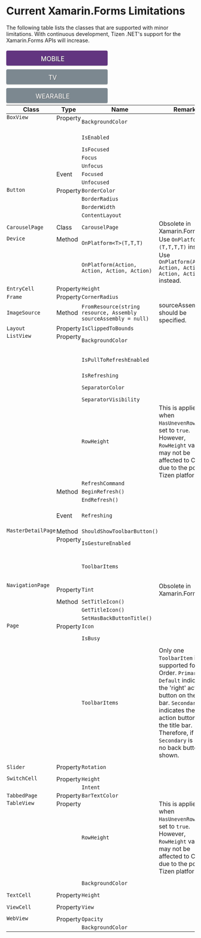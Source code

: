 # Current Xamarin.Forms Limitations

<style>
body a.squared-button {
  margin: 5px 20px 5px 0;
  display: block;
  font-size: 1.2em;
  line-height: 1.2em;
  text-transform: uppercase;
  text-align: center;
  background: #623580 url(media/white_right.png);
  background-repeat: no-repeat;
  background-position: right 10px bottom 13px;
  padding: 12px 35px 8px 12px;
  -webkit-border-radius: 3px;
  -moz-border-radius: 3px;
  border-radius: 3px;
  -moz-background-clip: padding;
  -webkit-background-clip: padding-box;
  background-clip: padding-box;
  -webkit-box-shadow: 0 1px 2px rgba(0, 0, 0, 0.25);
  -moz-box-shadow: 0 1px 2px rgba(0, 0, 0, 0.25);
  box-shadow: 0 1px 2px rgba(0, 0, 0, 0.25);
  text-shadow: 0 1px 2px rgba(0, 0, 0, 0.25);
  color: white !important;
  text-shadow: 1px 1px 1px #666;
  float: left;
  width: 14rem;
  cursor: pointer;
}
body a.squared-button:hover {
  background-color: #7c8890;
  text-decoration: none;
}
body a.squared-button-reverse {
  margin: 5px 20px 5px 0;
  display: block;
  font-size: 1.2em;
  line-height: 1.2em;
  text-transform: uppercase;
  text-align: center;
  background: #7c8890 url(media/white_right.png);
  background-repeat: no-repeat;
  background-position: right 10px bottom 13px;
  padding: 12px 35px 8px 12px;
  -webkit-border-radius: 3px;
  -moz-border-radius: 3px;
  border-radius: 3px;
  -moz-background-clip: padding;
  -webkit-background-clip: padding-box;
  background-clip: padding-box;
  -webkit-box-shadow: 0 1px 2px rgba(0, 0, 0, 0.25);
  -moz-box-shadow: 0 1px 2px rgba(0, 0, 0, 0.25);
  box-shadow: 0 1px 2px rgba(0, 0, 0, 0.25);
  text-shadow: 0 1px 2px rgba(0, 0, 0, 0.25);
  color: white !important;
  text-shadow: 1px 1px 1px #666;
  float: left;
  width: 14rem;
  cursor: pointer;
}
body a.squared-button-reverse:hover {
  background-color: #623580;
  text-decoration: none;
}

.tabcontent {
  display: none;
  clear: both;
}
.tdclass {
  vertical-align: top;
}
.tdtype {
  vertical-align: top;
}

body th, td {
  padding: 1px;
}
</style>

<script>
function openCity(evt, profile) {
    var i, tabcontent, tablinks;
    tabcontent = document.getElementsByClassName("tabcontent");
    for (i = 0; i < tabcontent.length; i++) {
        tabcontent[i].style.display = "none";
    }
    tablinks = document.getElementsByClassName("squared-button");
    for (i = 0; i < tablinks.length; i++) {
        tablinks[i].className += "-reverse";
    }
    document.getElementById(profile).style.display = "block";
    evt.currentTarget.className = "squared-button";
}
</script>

The following table lists the classes that are supported with minor limitations. With continuous development, Tizen .NET's support for the Xamarin.Forms APIs will increase.

<a class="squared-button" onclick="return openCity(event, 'Mobile')">Mobile</a><a class="squared-button-reverse" onclick="return openCity(event, 'TV')">TV</a><a class="squared-button-reverse" onclick="return openCity(event, 'Wearable')">Wearable</a>

<div id="Mobile" class="tabcontent" style="display: block">
<table>
    <thead>
        <tr>
            <th>
                Class
            </th>
            <th>
                Type
            </th>
            <th>
                Name
            </th>
            <th>
                Remarks
            </th>
            <th colspan="1">
                Result when the feature is used
            </th>
        </tr>
    </thead>
    <tbody>
        <tr>
            <td class="tdclass" rowspan="7">
                <code class="prettyprint">BoxView</code>
            </td>
            <td class="tdtype" rowspan="5"> Property
            </td>
            <td>
                <code class="prettyprint">BackgroundColor</code>
            </td>
            <td>
            </td>
            <td colspan="1">
                <code class="prettyprint">BackgroundColor</code> is ignored, use <code class="prettyprint">Color</code>.
            </td>
        </tr>
        <tr>
            <td>
                <code class="prettyprint">IsEnabled</code>
            </td>
            <td>
            </td>
            <td colspan="1">
                <code class="prettyprint">BoxView</code> is not interactive, and enabling does not change that.
            </td>
        </tr>
        <tr>
            <td>
                <code class="prettyprint">IsFocused</code>
            </td>
            <td>
            </td>
            <td colspan="1">
                Always <code class="prettyprint">false</code>.
            </td>
        </tr>
        <tr>
            <td>
                <code class="prettyprint">Focus</code>
            </td>
            <td>
            </td>
            <td colspan="1">
                Ignored.
            </td>
        </tr>
        <tr>
            <td>
                <code class="prettyprint">Unfocus</code>
            </td>
            <td>
            </td>
            <td colspan="1">
                Ignored.
            </td>
        </tr>
        <tr>
            <td class="tdtype" rowspan="2">
                Event
            </td>
            <td>
                <code class="prettyprint">Focused</code>
            </td>
            <td>
            </td>
            <td colspan="1">
                Never triggered.
            </td>
        </tr>
        <tr>
            <td>
                <code class="prettyprint">Unfocused</code>
            </td>
            <td>
            </td>
            <td colspan="1">
                Never triggered.
            </td>
        </tr>
        <tr>
            <td class="tdclass" rowspan="4">
                <code class="prettyprint">Button</code>
            </td>
            <td class="tdtype" rowspan="4">
                Property
            </td>
            <td>
                <code class="prettyprint">BorderColor</code>
            </td>
            <td>
            </td>
            <td colspan="1">
                Ignored.
            </td>
        </tr>
        <tr>
            <td>
                <code class="prettyprint">BorderRadius</code>
            </td>
            <td>
            </td>
            <td colspan="1">
                Ignored.
            </td>
        </tr>
        <tr>
            <td>
                <code class="prettyprint">BorderWidth</code>
            </td>
            <td>
            </td>
            <td colspan="1">
                Ignored.
            </td>
        </tr>
        <tr>
            <td colspan="1"><code class="prettyprint">ContentLayout</code></td>
            <td colspan="1"></td>
            <td colspan="1">
                Ignored.
            </td>
        </tr>
        <tr>
            <td colspan="1"><code class="prettyprint">CarouselPage</code>
            </td>
            <td colspan="1">Class
            </td>
            <td colspan="1"><code class="prettyprint">CarouselPage</code>
            </td>
            <td colspan="1">Obsolete in Xamarin.Forms.</td>
            <td colspan="1">
                Does not always work as expected.
            </td>
        </tr>
        <tr>
            <td class="tdclass" rowspan="2">
                <code class="prettyprint">Device</code>
            </td>
            <td class="tdtype" rowspan="2">
                Method
            </td>
            <td>
                <code class="prettyprint">OnPlatform&lt;T&gt;(T,T,T)</code>
            </td>
            <td>
                Use <code class="prettyprint">OnPlatform&lt;T&gt; (T,T,T,T)</code> instead.
            </td>
            <td colspan="1">
                No action.
            </td>
        </tr>
        <tr>
            <td>
                <code class="prettyprint">OnPlatform(Action, Action, Action, Action)</code>
            </td>
            <td>
                Use <code class="prettyprint">OnPlatform(Action, Action, Action, Action, Action)</code> instead.
            </td>
            <td colspan="1">
                No action.
            </td>
        </tr>
        <tr>
            <td colspan="1"><code class="prettyprint">EntryCell</code>
            </td>
            <td colspan="1">Property
            </td>
            <td colspan="1"><code class="prettyprint">Height</code>
            </td>
            <td colspan="1"></td>
            <td colspan="1">
                Ignored.
            </td>
        </tr>
        <tr>
            <td colspan="1"><code class="prettyprint">Frame</code>
            </td>
            <td colspan="1">Property</td>
            <td colspan="1"><code class="prettyprint">CornerRadius</code>
            </td>
            <td colspan="1"></td>
            <td colspan="1">
                Ignored.
            </td>
        </tr>
        <tr>
            <td colspan="1"><code class="prettyprint">ImageSource</code>
            </td>
            <td colspan="1">Method</td>
            <td colspan="1"><code class="prettyprint">FromResource(string resource, Assembly sourceAssembly = null)</code>
            </td>
            <td colspan="1">sourceAssembly should be specified.</td>
            <td colspan="1">
                System.TypeInitializationException will be thrown when sourceAssembly is not to set.
            </td>
        </tr>
        <tr>
            <td>
                <code class="prettyprint">Layout</code>
            </td>
            <td>
                Property
            </td>
            <td>
                <code class="prettyprint">IsClippedToBounds</code>
            </td>
            <td>
            </td>
            <td colspan="1">
                Ignored.
            </td>
        </tr>
        <tr>
            <td class="tdclass" rowspan="10">
                <code class="prettyprint">ListView</code>
            </td>
            <td class="tdtype" rowspan="7">
                Property
            </td>
            <td>
                <code class="prettyprint">BackgroundColor</code>
            </td>
            <td></td>
            <td colspan="1">
                Does not always work as expected.
            </td>
        </tr>
        <tr>
            <td>
                <code class="prettyprint">IsPullToRefreshEnabled</code>
            </td>
            <td>
            </td>
            <td colspan="1">
                Property is always set to <code class="prettyprint">false</code>. Attempts to change it to <code class="prettyprint">true</code> are ignored.
            </td>
        </tr>
        <tr>
            <td>
                <code class="prettyprint">IsRefreshing</code>
            </td>
            <td>
            </td>
            <td colspan="1">
                Always <code class="prettyprint">false</code>.
            </td>
        </tr>
        <tr>
            <td>
                <code class="prettyprint">SeparatorColor</code>
            </td>
            <td>
            </td>
            <td colspan="1">
                Separator is not visible, so the color has no effect.
            </td>
        </tr>
        <tr>
            <td>
                <code class="prettyprint">SeparatorVisibility</code>
            </td>
            <td>
            </td>
            <td colspan="1">
                Ignored.
            </td>
        </tr>
        <tr>
            <td colspan="1"><code class="prettyprint">RowHeight</code>
            </td>
            <td colspan="1">
                This is applied when <code class="prettyprint">HasUnevenRows</code> is set to <code class="prettyprint">true</code>.
                However, <code class="prettyprint">RowHeight</code> value may not be affected to Cells due to the policy of Tizen platform.
            </td>
            <td colspan="1">
                Does not always work as expected.
            </td>
        </tr>
        <tr>
            <td colspan="1"><code class="prettyprint">RefreshCommand</code>
            </td>
            <td colspan="1"></td>
            <td colspan="1">
                Ignored.
            </td>
        </tr>
        <tr>
            <td class="tdtype" rowspan="2">
                Method
            </td>
            <td>
                <code class="prettyprint">BeginRefresh()</code>
            </td>
            <td>
            </td>
            <td colspan="1">
                No action.
            </td>
        </tr>
        <tr>
            <td>
                <code class="prettyprint">EndRefresh()</code>
            </td>
            <td>
            </td>
            <td colspan="1">
                No action.
            </td>
        </tr>
        <tr>
            <td>
                Event
            </td>
            <td>
                <code class="prettyprint">Refreshing</code>
            </td>
            <td>
            </td>
            <td colspan="1">
                As <code class="prettyprint">IsPullToRefreshEnabled</code> is not supported, this event is never triggered.
            </td>
        </tr>
        <tr>
            <td class="tdclass" rowspan="3">
                <code class="prettyprint">MasterDetailPage</code>
            </td>
            <td>
                Method
            </td>
            <td>
                <code class="prettyprint">ShouldShowToolbarButton()</code>
            </td>
            <td></td>
            <td colspan="1">
                Ignored.
            </td>
        </tr>
        <tr>
            <td class="tdtype" rowspan="2">
                Property
            </td>
            <td>
                <code class="prettyprint">IsGestureEnabled</code>
            </td>
            <td>
            </td>
            <td colspan="1">
                Does not always work as expected.
            </td>
        </tr>
        <tr>
            <td colspan="1"><code class="prettyprint">ToolbarItems</code>
            </td>
            <td colspan="1"></td>
            <td colspan="1">
                Only <code class="prettyprint">ToolbarItems</code> for the <code class="prettyprint">MasterDetailPage</code> are shown.
                <code class="prettyprint">ToolbarItems</code> for the <code class="prettyprint">Master</code> and <code class="prettyprint">Detail</code> pages are not shown.
            </td>
        </tr>
        <tr>
            <td class="tdclass" rowspan="4">
                <code class="prettyprint">NavigationPage</code>
            </td>
            <td>
                Property
            </td>
            <td>
                <code class="prettyprint">Tint</code>
            </td>
            <td>
                Obsolete in Xamarin.Forms.
            </td>
            <td colspan="1">
                No action.
            </td>
        </tr>
        <tr>
            <td class="tdtype" rowspan="3" colspan="1">Method
            </td>
            <td colspan="1"><code class="prettyprint">SetTitleIcon()</code>
            </td>
            <td colspan="1"></td>
            <td colspan="1">
                No action.
            </td>
        </tr>
        <tr>
            <td>
                <code class="prettyprint">GetTitleIcon()</code>
            </td>
            <td>
            </td>
            <td colspan="1">
                No action.
            </td>
        </tr>
        <tr>
            <td colspan="1"><code class="prettyprint">SetHasBackButtonTitle()</code>
            </td>
            <td colspan="1"></td>
            <td colspan="1">
                Ignored.
            </td>
        </tr>
        <tr>
            <td class="tdclass" rowspan="3">
                <code class="prettyprint">Page</code>
            </td>
            <td class="tdtype" rowspan="3">
                Property
            </td>
            <td>
                <code class="prettyprint">Icon</code>
            </td>
            <td>
            </td>
            <td colspan="1">
                No action.
            </td>
        </tr>
        <tr>
            <td colspan="1"><code class="prettyprint">IsBusy</code>
            </td>
            <td colspan="1"></td>
            <td colspan="1">
                Does not always work as expected.
            </td>
        </tr>
        <tr>
            <td>
                <code class="prettyprint">ToolbarItems</code>
            </td>
            <td>
                Only one <code class="prettyprint">ToolbarItem</code> is supported for each Order.
                    <code class="prettyprint">Primary</code> and <code class="prettyprint">Default</code> indicate the 'right' action button on the title bar.
                    <code class="prettyprint">Secondary</code> indicates the 'left' action button on the title bar.
                    Therefore, if <code class="prettyprint">Secondary</code> is used, no back button is shown.
            </td>
            <td colspan="1">
                The priority of the 'left' action button is first <code class="prettyprint">Secondary</code> and then the back button.<br>
                For example, if a toolbar item is assigned to <code class="prettyprint">Secondary</code>, the left action button is the <code class="prettyprint">Secondary</code> toolbar item.
                Only one toolbar item is supported for each order. If multiple toolbar items are specified, the first toolbar item is used.
            </td>
        </tr>
        <tr>
            <td>
                <code class="prettyprint">Slider</code>
            </td>
            <td>
                Property
            </td>
            <td>
                <code class="prettyprint">Rotation</code>
            </td>
            <td>
            </td>
            <td colspan="1">
                Does not always work as expected.
            </td>
        </tr>
        <tr>
            <td class="tdclass" rowspan="2">
                <code class="prettyprint">SwitchCell</code>
            </td>
            <td class="tdtype" rowspan="2">
                Property
            </td>
            <td>
                <code class="prettyprint">Height</code>
            </td>
            <td>
            </td>
            <td colspan="1">
                Ignored.
            </td>
        </tr>
        <tr>
            <td colspan="1">
                <code class="prettyprint">Intent</code>
            </td>
            <td colspan="1"></td>
            <td colspan="1">
                Ignored.
            </td>
        </tr>
        <tr>
            <td>
                <code class="prettyprint">TabbedPage</code>
            </td>
            <td>Property</td>
            <td colspan="1">
                <code class="prettyprint">BarTextColor</code>
            </td>
            <td colspan="1"></td>
            <td colspan="1">
                Ignored.
            </td>
        </tr>
        <tr>
            <td class="tdclass" rowspan="2" colspan="1">
                <code class="prettyprint">TableView</code>
            </td>
            <td class="tdtype" rowspan="2" colspan="1">Property</td>
            <td colspan="1">
                <code class="prettyprint">RowHeight</code>
            </td>
            <td colspan="1">
                This is applied when <code class="prettyprint">HasUnevenRows</code> is set to <code class="prettyprint">true</code>.<br>
                However, <code class="prettyprint">RowHeight</code> value may not be affected to Cells due to the policy of Tizen platform.
            </td>
            <td colspan="1">
                Does not always work as expected.
            </td>
        </tr>
        <tr>
            <td colspan="1">
                <code class="prettyprint">BackgroundColor</code>
            </td>
            <td colspan="1"></td>
            <td colspan="1">
                Does not always work as expected.
            </td>
        </tr>
        <tr>
            <td>
                <code class="prettyprint">TextCell</code>
            </td>
            <td>
                Property
            </td>
            <td>
                <code class="prettyprint">Height</code>
            </td>
            <td>
            </td>
            <td colspan="1">
                Ignored.
            </td>
        </tr>
        <tr>
            <td>
                <code class="prettyprint">ViewCell</code>
            </td>
            <td>
                Property
            </td>
            <td>
                <code class="prettyprint">View</code>
            </td>
            <td>
            </td>
            <td colspan="1">
                Does not always work as expected.
            </td>
        </tr>
        <tr>
            <td class="tdclass" rowspan="2" colspan="1">
                <code class="prettyprint">WebView</code>
            </td>
            <td class="tdtype" rowspan="2" colspan="1">
                Property
            </td>
            <td colspan="1">
                <code class="prettyprint">Opacity</code>
            </td>
            <td colspan="1"></td>
            <td colspan="1">
                Ignored.
            </td>
        </tr>
        <tr>
            <td colspan="1">
                <code class="prettyprint">BackgroundColor</code>
            </td>
            <td colspan="1"></td>
            <td colspan="1">
                Ignored.
            </td>
        </tr>
    </tbody>
</table>
</div>

<div id="TV" class="tabcontent" style="display: none">
<table>
    <thead>
        <tr>
            <th>
                Class
            </th>
            <th>
                Type
            </th>
            <th>
                Name
            </th>
            <th>
                Remarks
            </th>
            <th colspan="1">
                Result when the feature is used
            </th>
        </tr>
    </thead>
    <tbody>
        <tr>
            <td class="tdclass" rowspan="7">
                <code class="prettyprint">BoxView</code>
            </td>
            <td class="tdtype" rowspan="5">
                Property
            </td>
            <td>
                <code class="prettyprint">BackgroundColor</code>
            </td>
            <td>
            </td><td>
                <code class="prettyprint">BackgroundColor</code> is ignored, use <code class="prettyprint">Color</code>.
            </td>
        </tr>
        <tr>
            <td>
                <code class="prettyprint">IsEnabled</code>
            </td>
            <td>
            </td><td>
                <code class="prettyprint">BoxView</code> is not interactive, and enabling does not change that.
            </td>
        </tr>
        <tr>
            <td>
                <code class="prettyprint">IsFocused</code>
            </td>
            <td>
            </td><td>
                Always <code class="prettyprint">false</code>.
            </td>
        </tr>
        <tr>
            <td>
                <code class="prettyprint">Focus</code>
            </td>
            <td>
            </td><td>
                Ignored.
            </td>
        </tr>
        <tr>
            <td>
                <code class="prettyprint">Unfocus</code>
            </td>
            <td>
            </td><td>
                Ignored.
            </td>
        </tr>
        <tr>
            <td class="tdtype" rowspan="2">
                Event
            </td>
            <td>
                <code class="prettyprint">Focused</code>
            </td>
            <td>
            </td><td>
                Never triggered.
            </td>
        </tr>
        <tr>
            <td>
                <code class="prettyprint">Unfocused</code>
            </td>
            <td>
            </td><td>
                Never triggered.
            </td>
        </tr>
        <tr>
            <td class="tdclass" rowspan="4">
                <code class="prettyprint">Button</code>
            </td>
            <td class="tdtype" rowspan="4">
                Property
            </td>
            <td>
                <code class="prettyprint">BorderColor</code>
            </td>
            <td>
            </td><td>
                Ignored.
            </td>
        </tr>
        <tr><td>
                <code class="prettyprint">BorderRadius</code>
            </td>
            <td>
            </td>
            <td>
                Ignored.
            </td>
        </tr>
        <tr>
            <td>
                <code class="prettyprint">BorderWidth</code>
            </td>
            <td>
            </td>
            <td>
                Ignored.
            </td>
        </tr>
        <tr>
            <td><code class="prettyprint">ContentLayout</code></td>
            <td>
            </td><td>
                Ignored.
            </td>
        </tr>
        <tr>
            <td><code class="prettyprint">CarouselPage</code></td>
            <td>Class</td>
            <td><code class="prettyprint">CarouselPage</code></td>
            <td>Obsolete in Xamarin.Forms.</td>
            <td>
                Does not always work as expected.
            </td>
        </tr>
        <tr>
            <td class="tdclass" rowspan="2">
                <code class="prettyprint">Device</code>
            </td>
            <td class="tdtype" rowspan="2">
                Method
            </td>
            <td>
                <code class="prettyprint">OnPlatform&lt;T&gt;(T,T,T)</code>
            </td>
            <td>
                Use <code class="prettyprint">OnPlatform&lt;T&gt; (T,T,T,T)</code> instead.
            </td>
            <td>
                No action.
            </td>
        </tr>
        <tr>
            <td>
                <code class="prettyprint">OnPlatform(Action, Action, Action, Action)</code>
            </td>
            <td>
                Use <code class="prettyprint">OnPlatform(Action, Action, Action, Action, Action)</code> instead.
            </td>
            <td>
                No action.
            </td>
        </tr>
        <tr>
            <td class="tdclass" rowspan="3"><code class="prettyprint">EntryCell</code></td>
            <td>Class</td>
            <td><code class="prettyprint">EntryCell</code></td>
            <td>Mouse pointer is required for enabling user interaction on entry of the cell.</td>
            <td>
                Does not always work as expected.
            </td>
        </tr>
        <tr>
            <td class="tdtype" rowspan="2">Property</td>
            <td><code class="prettyprint">Height</code></td>
            <td>&nbsp;</td>
            <td>
                Ignored.
            </td>
        </tr>
        <tr>
            <td><code class="prettyprint">Keyboard</code></td>
            <td>&nbsp;</td>
            <td>
                Does not always work as expected.
            </td>
        </tr>
        <tr>
            <td><code class="prettyprint">Frame</code></td>
            <td>Property</td>
            <td><code class="prettyprint">CornerRadius</code></td>
            <td>&nbsp;</td>
            <td>
                Ignored.
            </td>
        </tr>
        <tr>
            <td><code class="prettyprint">ImageSource</code></td>
            <td>Method</td>
            <td><code class="prettyprint">FromResource(string resource, Assembly sourceAssembly = null)</code></td>
            <td>sourceAssembly should be specified.</td>
            <td>
                System.TypeInitializationException will be thrown when sourceAssembly is not to set.
            </td>
        </tr>
        <tr>
            <td>
                <code class="prettyprint">Layout</code>
            </td>
            <td>
                Property
            </td>
            <td>
                <code class="prettyprint">IsClippedToBounds</code>
            </td>
            <td>
            </td>
            <td>
                Ignored.
            </td>
        </tr>
        <tr>
            <td class="tdclass" rowspan="10">
                <code class="prettyprint">ListView</code>
            </td>
            <td class="tdtype" rowspan="7">
                Property
            </td>
            <td>
                <code class="prettyprint">BackgroundColor</code>
            </td>
            <td>&nbsp;</td>
            <td>
                Does not always work as expected.
            </td>
        </tr>
        <tr>
            <td>
                <code class="prettyprint">IsPullToRefreshEnabled</code>
            </td>
            <td>
            </td>
            <td>
                Property is always set to <code class="prettyprint">false</code>. Attempts to change it to <code class="prettyprint">true</code> are ignored.
            </td>
        </tr>
        <tr>
            <td>
                <code class="prettyprint">IsRefreshing</code>
            </td>
            <td>
            </td>
            <td>
                Always <code class="prettyprint">false</code>.
            </td>
        </tr>
        <tr>
            <td>
                <code class="prettyprint">SeparatorColor</code>
            </td>
            <td>
            </td>
            <td>
                Ignored.
            </td>
        </tr>
        <tr>
            <td>
                <code class="prettyprint">SeparatorVisibility</code>
            </td>
            <td>
            </td>
            <td>
                Ignored.
            </td>
        </tr>
        <tr>
            <td><code class="prettyprint">RowHeight</code></td>
            <td>
                This is applied when <code class="prettyprint">HasUnevenRows</code> is set to <code class="prettyprint">true</code>.
                However, <code class="prettyprint">RowHeight</code> value may not be affected to Cells due to the policy of Tizen platform.
            </td>
            <td>
                Does not always work as expected.
            </td>
        </tr>
        <tr>
            <td><code class="prettyprint">RefreshCommand</code></td>
            <td>&nbsp;</td>
            <td>
                Ignored.
            </td>
        </tr>
        <tr>
            <td class="tdtype" rowspan="2">
                Method
            </td>
            <td>
                <code class="prettyprint">BeginRefresh()</code>
            </td>
            <td>
            </td>
            <td>
                No action.
            </td>
        </tr>
        <tr>
            <td>
                <code class="prettyprint">EndRefresh()</code>
            </td>
            <td>
            </td>
            <td>
                No action.
            </td>
        </tr>
        <tr>
            <td>
                Event
            </td>
            <td>
                <code class="prettyprint">Refreshing</code>
            </td>
            <td>
            </td>
            <td>
                As <code class="prettyprint">IsPullToRefreshEnabled</code> is not supported, this event is never triggered.
            </td>
        </tr>
        <tr>
            <td class="tdclass" rowspan="3">
                <code class="prettyprint">MasterDetailPage</code>
            </td>
            <td>
                Method
            </td>
            <td>
                <code class="prettyprint">ShouldShowToolbarButton()</code>
            </td>
            <td>&nbsp;</td>
            <td>
                Ignored.
            </td>
        </tr>
        <tr>
            <td class="tdtype" rowspan="2">
                Property
            </td>
            <td>
                <code class="prettyprint">IsGestureEnabled</code>
            </td>
            <td>
            </td>
            <td>
                <div>Does not always work as expected.</div>
            </td>
        </tr>
        <tr>
            <td><code class="prettyprint">ToolbarItems</code></td>
            <td>&nbsp;</td>
            <td>
                Only <code class="prettyprint">ToolbarItems</code> for the <code class="prettyprint">MasterDetailPage</code> are shown.
                <code class="prettyprint">ToolbarItems</code> for the <code class="prettyprint">Master</code> and <code class="prettyprint">Detail</code> pages are not shown.
            </td>
        </tr>
        <tr>
            <td class="tdclass" rowspan="5">
                <code class="prettyprint">NavigationPage</code>
            </td>
            <td>
                Property
            </td>
            <td>
                <code class="prettyprint">Tint</code>
            </td>
            <td>
                Obsolete in Xamarin.Forms.
            </td>
            <td>
                No action.
            </td>
        </tr>
        <tr>
            <td class="tdtype" rowspan="4">Method</td>
            <td><code class="prettyprint">SetTitleIcon()</code></td>
            <td>&nbsp;</td>
            <td>
                No action.
            </td>
        </tr>
        <tr>
            <td>
                <code class="prettyprint">GetTitleIcon()</code>
            </td>
            <td>
            </td>
            <td>
                No action.
            </td>
        </tr>
        <tr>
            <td><code class="prettyprint">SetHasBackButton()</code></td>
            <td>&nbsp;</td>
            <td>
                Ignored.
            </td>
        </tr>
        <tr>
            <td><code class="prettyprint">SetHasBackButtonTitle()</code></td>
            <td>&nbsp;</td>
            <td>
                Ignored.
            </td>
        </tr>
        <tr>
            <td><code class="prettyprint">PinchGestureRecognizer</code></td>
            <td>Event</td>
            <td><code class="prettyprint">PinchUpdated</code></td>
            <td>&nbsp;</td>
            <td>
                Never occured.
            </td>
        </tr>
        <tr>
            <td class="tdclass" rowspan="3">
                <code class="prettyprint">Page</code>
            </td>
            <td class="tdtype" rowspan="3">
                Property
            </td>
            <td>
                <code class="prettyprint">Icon</code>
            </td>
            <td>
            </td>
            <td>
                No action.
            </td>
        </tr>
        <tr>
            <td><code class="prettyprint">IsBusy</code></td>
            <td>&nbsp;</td>
            <td>
                Does not always work as expected.
            </td>
        </tr>
        <tr>
            <td>
                <code class="prettyprint">ToolbarItems</code>
            </td>
            <td>
            </td>
            <td>
                Ignored.
            </td>
        </tr>
        <tr>
            <td><code class="prettyprint">SearchBar</code></td>
            <td>Class</td>
            <td><code class="prettyprint">SearchBar</code></td>
            <td>&nbsp;</td>
            <td>
                Does not always work as expected.
            </td>
        </tr>
        <tr>
            <td>
                <code class="prettyprint">Slider</code>
            </td>
            <td>Property</td>
            <td><code class="prettyprint">BackgroundColor</code></td>
            <td>&nbsp;</td>
            <td>
                Does not always work as expected.
            </td>
        </tr>
        <tr>
            <td class="tdclass" rowspan="2"><code class="prettyprint">Stepper</code></td>
            <td>
                Class
            </td>
            <td><code class="prettyprint">Stepper</code></td>
            <td>&nbsp;</td>
            <td>
                Does not always shown as expected.
            </td>
        </tr>
        <tr>
            <td>Property</td>
            <td><code class="prettyprint">BackgroundColor</code></td>
            <td>&nbsp;</td>
            <td>
                Ignored.
            </td>
        </tr>
        <tr>
            <td class="tdclass" rowspan="3"><code class="prettyprint">SwitchCell</code></td>
            <td>Class</td>
            <td><code class="prettyprint">SwitchCell</code></td>
            <td>Mouse pointer is required for enabling user interaction on switch of the cell.</td>
            <td>
                Does not always work as expected.
            </td>
        </tr>
        <tr>
            <td class="tdtype" rowspan="2">
                Property
            </td>
            <td>
                <code class="prettyprint">Height</code>
            </td>
            <td>
            </td>
            <td>
                Ignored.
            </td>
        </tr>
        <tr>
            <td><code class="prettyprint">Intent</code></td>
            <td>&nbsp;</td>
            <td>
                Ignored.
            </td>
        </tr>
        <tr>
            <td><code class="prettyprint">TabbedPage</code></td>
            <td>Property</td>
            <td><code class="prettyprint">BarTextColor</code></td>
            <td>&nbsp;</td>
            <td>
                Ignored.
            </td>
        </tr>
        <tr>
            <td class="tdclass" rowspan="2"><code class="prettyprint">TableView</code></td>
            <td class="tdtype" rowspan="2">Property</td>
            <td><code class="prettyprint">RowHeight</code></td>
            <td>
                This is applied when <code class="prettyprint">HasUnevenRows</code> is set to <code class="prettyprint">true</code>.
                However, <code class="prettyprint">RowHeight</code> value may not be affected to Cells due to the policy of Tizen platform.
            </td>
            <td>
                Does not always work as expected.
            </td>
        </tr>
        <tr>
            <td><code class="prettyprint">BackgroundColor</code></td>
            <td>&nbsp;</td>
            <td>
                Does not always work as expected.
            </td>
        </tr>
        <tr>
            <td class="tdclass" rowspan="2">
                <code class="prettyprint">TextCell</code>
            </td>
            <td class="tdtype" rowspan="2">
                Property
            </td>
            <td>
                <code class="prettyprint">Height</code>
            </td>
            <td>
            </td>
            <td>
                Ignored.
            </td>
        </tr>
        <tr>
            <td><code class="prettyprint">Detail</code></td>
            <td>&nbsp;</td>
            <td>
                Ignored.
            </td>
        </tr>
        <tr>
            <td>
                <code class="prettyprint">ViewCell</code>
            </td>
            <td>
                Property
            </td>
            <td>
                <code class="prettyprint">View</code>
            </td>
            <td>
            </td>
            <td>
                Does not always work as expected.
            </td>
        </tr>
        <tr>
            <td class="tdclass"><code class="prettyprint">WebView</code></td>
            <td class="tdtype">Class</td>
            <td><code class="prettyprint">WebView</code></td>
            <td>&nbsp;</td>
            <td>
                Application will fail to launch.
            </td>
        </tr>
    </tbody>
</table>
</div>

<div id="Wearable" class="tabcontent" style="display: none">
<table>
    <thead>
        <tr>
            <th>
                Class
            </th>
            <th>
                Type
            </th>
            <th>
                Name
            </th>
            <th>
                Remarks
            </th>
            <th colspan="1">
                Result when the feature is used
            </th>
        </tr>
    </thead>
    <tbody>
        <tr>
            <td class="tdclass" rowspan="6" colspan="1"><code class="prettyprint">ActivityIndicator</code>
            </td>
            <td class="tdtype" rowspan="6" colspan="1">Property</td>
            <td colspan="1"><code class="prettyprint">Opacity</code>
            </td>
            <td colspan="1">&nbsp;</td>
            <td colspan="1">
                Does not always work as expected
            </td>
        </tr>
        <tr>
            <td colspan="1"><code class="prettyprint">HeightRequest</code>
            </td>
            <td colspan="1">&nbsp;</td>
            <td colspan="1">
                Does not always work as expected
            </td>
        </tr>
        <tr>
            <td colspan="1"><code class="prettyprint">WidthRequest</code>
            </td>
            <td colspan="1">&nbsp;</td>
            <td colspan="1">
                Does not always work as expected
            </td>
        </tr>
        <tr>
            <td colspan="1"><code class="prettyprint">IsEnabled</code>
            </td>
            <td colspan="1">&nbsp;</td>
            <td colspan="1">
                ignored.
            </td>
        </tr>
        <tr>
            <td colspan="1"><code class="prettyprint">IsRunning</code>
            </td>
            <td colspan="1">&nbsp;</td>
            <td colspan="1">
                Does not always work as expected
            </td>
        </tr>
        <tr>
            <td colspan="1"><code class="prettyprint">BackgroundColor</code>
            </td>
            <td colspan="1">&nbsp;</td>
            <td colspan="1">
                ignored.
            </td>
        </tr>
        <tr>
            <td class="tdclass" rowspan="7">
                <code class="prettyprint">BoxView</code>
            </td>
            <td class="tdtype" rowspan="5">
                Property
            </td>
            <td>
                <code class="prettyprint">BackgroundColor</code>
            </td>
            <td>
                &nbsp;
            </td>
            <td colspan="1">
                <code class="prettyprint">BackgroundColor</code>&nbsp;is ignored, use&nbsp;<code class="prettyprint">Color</code>.
            </td>
        </tr>
        <tr>
            <td>
                <code class="prettyprint">IsEnabled</code>
            </td>
            <td>
                &nbsp;
            </td>
            <td colspan="1">
                <code class="prettyprint">BoxView</code>&nbsp;is not interactive, and enabling does not change that.
            </td>
        </tr>
        <tr>
            <td>
                <code class="prettyprint">IsFocused</code>
            </td>
            <td>
                &nbsp;
            </td>
            <td colspan="1">
                Always&nbsp;<code class="prettyprint">false</code>.
            </td>
        </tr>
        <tr>
            <td>
                <code class="prettyprint">Focus</code>
            </td>
            <td>
                &nbsp;
            </td>
            <td colspan="1">
                Ignored.
            </td>
        </tr>
        <tr>
            <td>
                <code class="prettyprint">Unfocus</code>
            </td>
            <td>
                &nbsp;
            </td>
            <td colspan="1">
                Ignored.
            </td>
        </tr>
        <tr>
            <td class="tdtype" rowspan="2">
                Event
            </td>
            <td>
                <code class="prettyprint">Focused</code>
            </td>
            <td>
                &nbsp;
            </td>
            <td colspan="1">
                Never triggered.
            </td>
        </tr>
        <tr>
            <td>
                <code class="prettyprint">Unfocused</code>
            </td>
            <td>
                &nbsp;
            </td>
            <td colspan="1">
                Never triggered.
            </td>
        </tr>
        <tr>
            <td class="tdclass" rowspan="5">
                <code class="prettyprint">Button</code>
            </td>
            <td class="tdtype" rowspan="5">
                Property
            </td>
            <td>
                <code class="prettyprint">BorderColor</code>
            </td>
            <td>
                &nbsp;
            </td>
            <td colspan="1">
                <div>Ignored.
                </div>
            </td>
        </tr>
        <tr>
            <td>
                <code class="prettyprint">BorderRadius</code>
            </td>
            <td>
                &nbsp;
            </td>
            <td colspan="1">
                <div>Ignored.
                </div>
            </td>
        </tr>
        <tr>
            <td>
                <code class="prettyprint">BorderWidth</code>
            </td>
            <td>
                &nbsp;
            </td>
            <td colspan="1">
                Ignored.
            </td>
        </tr>
        <tr>
            <td colspan="1"><code class="prettyprint">ContentLayout</code></td>
            <td colspan="1">&nbsp;</td>
            <td colspan="1">
                Ignored.
            </td>
        </tr>
        <tr>
            <td colspan="1"><code class="prettyprint">Opacity</code>
            </td>
            <td colspan="1">&nbsp;</td>
            <td colspan="1">
                Does not always work as expected.
            </td>
        </tr>
        <tr>
            <td colspan="1"><code class="prettyprint">CarouselPage</code>
            </td>
            <td colspan="1">Class
            </td>
            <td colspan="1"><code class="prettyprint">CarouselPage</code>
            </td>
            <td colspan="1">Obsolete in Xamarin.Forms.
            </td>
            <td colspan="1">
                Does not always work as expected.
            </td>
        </tr>
        <tr>
            <td class="tdclass" rowspan="2">
                <code class="prettyprint">Device</code>
            </td>
            <td class="tdtype" rowspan="2">
                Method
            </td>
            <td>
                <code class="prettyprint">OnPlatform&lt;T&gt;(T,T,T)</code>
            </td>
            <td>
                &nbsp;Use <code class="prettyprint">OnPlatform&lt;T&gt; (T,T,T,T)</code> instead.
            </td>
            <td colspan="1">
                No action.
            </td>
        </tr>
        <tr>
            <td>
                <code class="prettyprint">OnPlatform(Action, Action, Action, Action)</code>
            </td>
            <td>
                &nbsp;Use <code class="prettyprint">OnPlatform(Action, Action, Action, Action, Action)</code> instead.
            </td>
            <td colspan="1">
                No action.
            </td>
        </tr>
        <tr>
            <td colspan="1"><code class="prettyprint">DatePicker</code>
            </td>
            <td colspan="1">Class
            </td>
            <td colspan="1"><code class="prettyprint">DatePicker</code>
            </td>
            <td colspan="1">&nbsp;</td>
            <td colspan="1">
                Not Supported.
            </td>
        </tr>
        <tr>
            <td colspan="1"><code class="prettyprint">Editor</code>
            </td>
            <td colspan="1">Class</td>
            <td colspan="1"><code class="prettyprint">Editor</code>
            </td>
            <td colspan="1">&nbsp;</td>
            <td colspan="1">
                Does not always work as expected.
            </td>
        </tr>
        <tr>
            <td colspan="1"><code class="prettyprint">Entry</code>
            </td>
            <td colspan="1">Class</td>
            <td colspan="1"><code class="prettyprint">Entry</code>
            </td>
            <td colspan="1">&nbsp;</td>
            <td colspan="1">
                Does not always work as expected.
            </td>
        </tr>
        <tr>
            <td class="tdclass" rowspan="2" colspan="1"><code class="prettyprint">EntryCell</code>
            </td>
            <td class="tdtype" rowspan="2" colspan="1">Property
            </td>
            <td colspan="1"><code class="prettyprint">Height</code>
            </td>
            <td colspan="1">&nbsp;</td>
            <td colspan="1">
                Ignored.
            </td>
        </tr>
        <tr>
            <td colspan="1"><code class="prettyprint">Keyboard</code></td>
            <td colspan="1">&nbsp;</td>
            <td colspan="1">
                Does not always work as expected.
            </td>
        </tr>
        <tr>
            <td colspan="1"><code class="prettyprint">Frame</code>
            </td>
            <td colspan="1">Property</td>
            <td colspan="1"><code class="prettyprint">CornerRadius</code>
            </td>
            <td colspan="1">&nbsp;</td>
            <td colspan="1">
                Ignored.
            </td>
        </tr>
        <tr>
            <td colspan="1"><code class="prettyprint">Image</code>
            </td>
            <td colspan="1">Property
            </td>
            <td colspan="1"><code class="prettyprint">IsOpaque</code>
            </td>
            <td colspan="1"></td>
            <td colspan="1">
                Ignored.
            </td>
        </tr>
        <tr>
            <td colspan="1"><code class="prettyprint">ImageSource</code>
            </td>
            <td colspan="1">Method
            </td>
            <td colspan="1"><code class="prettyprint">FromResource(string resource, Assembly sourceAssembly = null)</code>
            </td>
            <td colspan="1">sourceAssembly should be specified.
            </td>
            <td colspan="1">
                System.TypeInitializationException will be thrown when sourceAssembly is not to set.
            </td>
        </tr>
        <tr>
            <td>
                <code class="prettyprint">Layout</code>
            </td>
            <td>
                Property
            </td>
            <td>
                <code class="prettyprint">IsClippedToBounds</code>
            </td>
            <td>
                &nbsp;
            </td>
            <td colspan="1">
                Ignored.
            </td>
        </tr>
        <tr>
            <td class="tdclass" rowspan="10">
                <code class="prettyprint">ListView</code>
            </td>
            <td class="tdtype" rowspan="7">
                Property&nbsp;
            </td>
            <td>
                <code class="prettyprint">BackgroundColor</code>
            </td>
            <td>&nbsp;</td>
            <td colspan="1">
                Does not always work as expected.
            </td>
        </tr>
        <tr>
            <td>
                <code class="prettyprint">IsPullToRefreshEnabled</code>
            </td>
            <td>
                &nbsp;
            </td>
            <td colspan="1">
                Property is always set to&nbsp;<code class="prettyprint">false</code>. Attempts to change it to&nbsp;<code class="prettyprint">true</code>&nbsp;are ignored.
            </td>
        </tr>
        <tr>
            <td>
                <code class="prettyprint">IsRefreshing</code>
            </td>
            <td>
                &nbsp;
            </td>
            <td colspan="1">
                Always&nbsp;<code class="prettyprint">false</code>.
            </td>
        </tr>
        <tr>
            <td>
                <code class="prettyprint">SeparatorColor</code>
            </td>
            <td>
                &nbsp;
            </td>
            <td colspan="1">
                Separator is not visible, so the color has no effect.
            </td>
        </tr>
        <tr>
            <td>
                <code class="prettyprint">SeparatorVisibility</code>
            </td>
            <td>
                &nbsp;
            </td>
            <td colspan="1">
                Ignored.
            </td>
        </tr>
        <tr>
            <td colspan="1"><code class="prettyprint">RowHeight</code>
            </td>
            <td colspan="1">
                This is applied when <code class="prettyprint">HasUnevenRows</code> is set to <code class="prettyprint">true</code>.
                However, <code class="prettyprint">RowHeight</code> value may not be affected to Cells due to the policy of Tizen platform.
            </td>
            <td colspan="1">
                Does not always work as expected.
            </td>
        </tr>
        <tr>
            <td colspan="1"><code class="prettyprint">RefreshCommand</code>
            </td>
            <td colspan="1">&nbsp;</td>
            <td colspan="1">
                Ignored.
            </td>
        </tr>
        <tr>
            <td class="tdtype" rowspan="2">
                Method
            </td>
            <td>
                <code class="prettyprint">BeginRefresh()</code>
            </td>
            <td>
                &nbsp;
            </td>
            <td colspan="1">
                No action.
            </td>
        </tr>
        <tr>
            <td>
                <code class="prettyprint">EndRefresh()</code>
            </td>
            <td>
                &nbsp;
            </td>
            <td colspan="1">
                No action.
            </td>
        </tr>
        <tr>
            <td>
                Event
            </td>
            <td>
                <code class="prettyprint">Refreshing</code>
            </td>
            <td>
                &nbsp;
            </td>
            <td colspan="1">
                As&nbsp;<code class="prettyprint">IsPullToRefreshEnabled</code>&nbsp;is not supported, this event is never triggered.
            </td>
        </tr>
        <tr>
            <td colspan="1"><code class="prettyprint">MasterDetailPage</code>
            </td>
            <td colspan="1">Class</td>
            <td colspan="1"><code class="prettyprint">MasterDetailPage</code>
            </td>
            <td colspan="1">&nbsp;</td>
            <td colspan="1">
                Not Supported.
            </td>
        </tr>
        <tr>
            <td class="tdclass" rowspan="5">
                <code class="prettyprint">NavigationPage</code>
            </td>
            <td>
                Property
            </td>
            <td>
                <code class="prettyprint">Tint</code>
            </td>
            <td>
                Obsolete in Xamarin.Forms.
            </td>
            <td colspan="1">
                No action.
            </td>
        </tr>
        <tr>
            <td class="tdtype" rowspan="4" colspan="1">Method
            </td>
            <td colspan="1"><code class="prettyprint">SetTitleIcon()</code>
            </td>
            <td colspan="1">&nbsp;</td>
            <td colspan="1">
                No action.
            </td>
        </tr>
        <tr>
            <td>
                <code class="prettyprint">GetTitleIcon()</code>
            </td>
            <td>
                &nbsp;
            </td>
            <td colspan="1">
                No action.
            </td>
        </tr>
        <tr>
            <td colspan="1"><code class="prettyprint">SetHasBackButton()</code></td>
            <td colspan="1">&nbsp;</td>
            <td colspan="1">
                Ignored.&nbsp;
            </td>
        </tr>
        <tr>
            <td colspan="1"><code class="prettyprint">SetHasBackButtonTitle()</code>
            </td>
            <td colspan="1">&nbsp;</td>
            <td colspan="1">
                Ignored.&nbsp;
            </td>
        </tr>
        <tr>
            <td class="tdclass" rowspan="3">
                <code class="prettyprint">Page</code>
            </td>
            <td class="tdtype" rowspan="3">
                Property
            </td>
            <td>
                <code class="prettyprint">Icon</code>
            </td>
            <td>
                &nbsp;
            </td>
            <td colspan="1">
                No action.
            </td>
        </tr>
        <tr>
            <td colspan="1"><code class="prettyprint">IsBusy</code>
            </td>
            <td colspan="1">&nbsp;</td>
            <td colspan="1">
                Does not always work as expected.
            </td>
        </tr>
        <tr>
            <td>
                <code class="prettyprint">ToolbarItems</code>
            </td>
            <td>
                &nbsp;
            </td>
            <td colspan="1">
                Does not always work as expected.
            </td>
        </tr>
        <tr>
            <td colspan="1"><code class="prettyprint">Picker</code>
            </td>
            <td colspan="1">Property</td>
            <td colspan="1"><code class="prettyprint">Opacity</code>
            </td>
            <td colspan="1">&nbsp;</td>
            <td colspan="1">
                Does not always work as expected.
            </td>
        </tr>
        <tr>
            <td colspan="1"><code class="prettyprint">SearchBar</code></td>
            <td colspan="1">Class
            </td>
            <td colspan="1"><code class="prettyprint">SearchBar</code></td>
            <td colspan="1">&nbsp;</td>
            <td colspan="1">
                Does not always work as expected.
            </td>
        </tr>
        <tr>
            <td colspan="1">
                <code class="prettyprint">Slider</code>
            </td>
            <td colspan="1">
                Property
            </td><td colspan="1"><code class="prettyprint">BackgroundColor</code>
            </td>
            <td colspan="1">&nbsp;</td>
            <td colspan="1">
                Does not always work as expected.
            </td>
        </tr>
        <tr>
            <td colspan="1"><code class="prettyprint">Stepper</code></td>
            <td colspan="1">Property&nbsp;
            </td>
            <td colspan="1"><code class="prettyprint">BackgroundColor</code>
            </td>
            <td colspan="1">&nbsp;</td>
            <td colspan="1">
                Ignored.
            </td>
        </tr>
        <tr>
            <td class="tdclass" rowspan="2">
                <code class="prettyprint">SwitchCell</code>
            </td>
            <td class="tdtype" rowspan="2">
                Property
            </td>
            <td>
                <code class="prettyprint">Height</code>
            </td>
            <td>
                &nbsp;
            </td>
            <td colspan="1">
                Ignored.
            </td>
        </tr>
        <tr>
            <td colspan="1"><code class="prettyprint">Intent</code>
            </td>
            <td colspan="1">&nbsp;</td>
            <td colspan="1">
                Ignored.
            </td>
        </tr>
        <tr>
            <td class="tdclass" rowspan="2" colspan="1"><code class="prettyprint">TabbedPage</code></td>
            <td class="tdtype" rowspan="2" colspan="1">Class</td>
            <td colspan="1"><code class="prettyprint">TabbedPage</code></td>
            <td colspan="1">&nbsp;</td>
            <td colspan="1">
                Not Supported.
            </td>
        </tr>
        <tr>
            <td colspan="1"><code class="prettyprint">BarTextColor</code>
            </td>
            <td colspan="1">&nbsp;</td>
            <td colspan="1">
                Ignored.
            </td>
        </tr>
        <tr>
            <td class="tdclass" rowspan="3" colspan="1"><code class="prettyprint">TableView</code></td>
            <td class="tdtype" rowspan="3" colspan="1">Property
            </td>
            <td colspan="1"><code class="prettyprint">RowHeight</code></td>
            <td colspan="1">
                This is applied when <code class="prettyprint">HasUnevenRows</code> is set to <code class="prettyprint">true</code>.
                However, <code class="prettyprint">RowHeight</code> value may not be affected to Cells due to the policy of Tizen platform.
            </td>
            <td colspan="1">
                Does not always work as expected.
            </td>
        </tr>
        <tr>
            <td colspan="1"><code class="prettyprint">BackgroundColor</code>
            </td>
            <td colspan="1">&nbsp;</td>
            <td colspan="1">
                Does not always work as expected.
            </td>
        </tr>
        <tr>
            <td colspan="1"><code class="prettyprint">IsEnabled</code>
            </td>
            <td colspan="1">&nbsp;</td>
            <td colspan="1">
                Does not always work as expected.
            </td>
        </tr>
        <tr>
            <td class="tdclass" rowspan="3">
                <code class="prettyprint">TextCell</code>
            </td>
            <td class="tdtype" rowspan="3">
                Property
            </td>
            <td>
                <code class="prettyprint">Height</code>
            </td>
            <td>
                &nbsp;
            </td>
            <td colspan="1">
                <div>Ignored.
                </div>
            </td>
        </tr>
        <tr>
            <td colspan="1"><code class="prettyprint">Detail</code>
            </td>
            <td colspan="1">&nbsp;</td>
            <td colspan="1">
                Ignored.
            </td>
        </tr>
        <tr>
            <td colspan="1"><code class="prettyprint">IsEnabled</code>
            </td>
            <td colspan="1">&nbsp;</td>
            <td colspan="1">
                Does not always work as expected.
            </td>
        </tr>
        <tr>
            <td colspan="1"><code class="prettyprint">TimePicker</code></td>
            <td colspan="1">Class</td>
            <td colspan="1"><code class="prettyprint">TimePicker</code></td>
            <td colspan="1">&nbsp;</td>
            <td colspan="1">
                Not Supported.
            </td>
        </tr>
        <tr>
            <td>
                <code class="prettyprint">ViewCell</code>
            </td>
            <td>
                Property
            </td>
            <td>
                <code class="prettyprint">View</code>
            </td>
            <td>
                &nbsp;
            </td>
            <td colspan="1">
                Does not always work as expected.
            </td>
        </tr>
        <tr>
            <td class="tdclass" rowspan="2" colspan="1"><code class="prettyprint">WebView</code>
            </td>
            <td class="tdtype" rowspan="2" colspan="1">Property
            </td>
            <td colspan="1"><code class="prettyprint">Opacity</code>
            </td>
            <td colspan="1">&nbsp;</td>
            <td colspan="1">
                Ignored.
            </td>
        </tr>
        <tr>
            <td colspan="1"><code class="prettyprint">BackgroundColor</code>
            </td>
            <td colspan="1">&nbsp;</td>
            <td colspan="1">
                Ignored.
            </td>
        </tr>
    </tbody>
</table>
</div>
